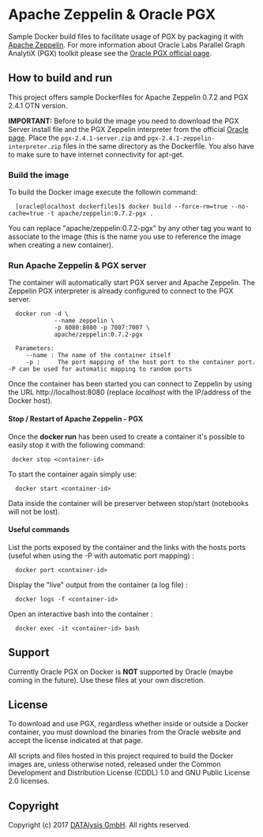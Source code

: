Apache Zeppelin & Oracle PGX
===============
Sample Docker build files to facilitate usage of PGX by packaging it with [Apache Zeppelin](http://zeppelin.apache.org/). For more information about Oracle Labs Parallel Graph AnalytiX (PGX) toolkit please see the [Oracle PGX official page](http://www.oracle.com/technetwork/oracle-labs/parallel-graph-analytix/overview/index.html).

## How to build and run
This project offers sample Dockerfiles for Apache Zeppelin 0.7.2 and PGX 2.4.1 OTN version.

**IMPORTANT:** Before to build the image you need to download the PGX Server install file  and the PGX Zeppelin interpreter from the official [Oracle page](http://www.oracle.com/technetwork/oracle-labs/parallel-graph-analytix/downloads/index.html). Place the `pgx-2.4.1-server.zip` and `pgx-2.4.1-zeppelin-interpreter.zip` files in the same directory as the Dockerfile. You also have to make sure to have internet connectivity for apt-get.

### Build the image
To build the Docker image execute the followin command:
```
  [oracle@localhost dockerfiles]$ docker build --force-rm=true --no-cache=true -t apache/zeppelin:0.7.2-pgx .
```
You can replace "apache/zeppelin:0.7.2-pgx" by any other tag you want to associate to the image (this is the name you use to reference the image when creating a new container).

### Run Apache Zeppelin & PGX server
The container will automatically start PGX server and Apache Zeppelin. The Zeppelin PGX interpreter is already configured to connect to the PGX server.

```
  docker run -d \
             --name zeppelin \
             -p 8080:8080 -p 7007:7007 \
             apache/zeppelin:0.7.2-pgx
  
  Parameters:
     --name : The name of the container itself
     -p :     The port mapping of the host port to the container port. -P can be used for automatic mapping to random ports     
``` 
Once the container has been started you can connect to Zeppelin by using the URL http://localhost:8080 (replace *localhost* with the IP/address of the Docker host).

#### Stop / Restart of Apache Zeppelin - PGX
Once the **docker run** has been used to create a container it's possible to easily stop it with the following command:
```
 docker stop <container-id>
```
To start the container again simply use:
```
  docker start <container-id>
```
Data inside the container will be preserver between stop/start (notebooks will not be lost).

#### Useful commands
List the ports exposed by the container and the links with the hosts ports (useful when using the -P with automatic port mapping) :
```
  docker port <container-id>
```
Display the "live" output from the container (a log file) :
```
  docker logs -f <container-id>
```
Open an interactive bash into the container :
```
  docker exec -it <container-id> bash
```

## Support
Currently Oracle PGX on Docker is **NOT** supported by Oracle (maybe coming in the future). Use these files at your own discretion.

## License
To download and use PGX, regardless whether inside or outside a Docker container, you must download the binaries from the Oracle website and accept the license indicated at that page.

All scripts and files hosted in this project required to build the Docker images are, unless otherwise noted, released under the Common Development and Distribution License (CDDL) 1.0 and GNU Public License 2.0 licenses.

## Copyright
Copyright (c) 2017 [DATAlysis GmbH](https://datalysis.ch). All rights reserved.
